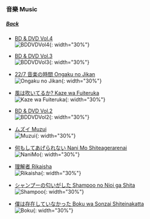 ### 音樂 Music
##### [Back](../../readme.md)

- [BD & DVD Vol.4](BDDVD%20Vol4.html)  
![BDDVDVol4](../../Img/Music/BDDVDVol4_JunCover.jpg){: width="30%"}  

- [BD & DVD Vol.3](BDDVD%20Vol3.html)  
![BDDVDVol3](../../Img/Music/BDDVDVol3_MiyakoCover.png){: width="30%"}  

- [22/7 音楽の時間 Ongaku no Jikan](227%20Ongaku%20no%20Jikan.html)  
![Ongaku no Jikan](../../Img/Music/Ongaku%20no%20Jikan.JPG){: width="30%"}

- [風は吹いてるか? Kaze wa Fuiteruka](Kaze%20wa%20Fuiteruka.html)  
![Kaze wa Fuiteruka](../../Img/Music/KazewaFuiteruka.jpg){: width="30%"}  

- [BD & DVD Vol.2](BDDVD%20Vol2.html)  
![BDDVDVol2](../../Img/Music/BDDVDVol2_SakuraCover.jpg){: width="30%"}  

- [ムズイ Muzui](05_Muzui.html)  
![Muzui](../../Img/Music/MuzuiTypeA.jpg){: width="30%"}

- [何もしてあげられない Nani Mo Shiteagerarenai](04_NaniMoShiteagerarenai.html)  
![NaniMo](../../Img/Music/NaniMoTypeA.jpg){: width="30%"}

- [理解者 Rikaisha](03_Rikaisha.html)  
![Rikaisha](../../Img/Music/RikaishaTypeA.jpg){: width="30%"}

- [シャンプーの匂いがした Shampoo no Nioi ga Shita](02_ShampoonoNioigaShita.html)  
![Shampoo](../../Img/Music/ShampooTypeA.jpg){: width="30%"}

- [僕は存在していなかった Boku wa Sonzai Shiteinakatta](01_BokuwaSonzaiShiteinakatta.html)  
![Boku](../../Img/Music/BokuTypeA.jpg){: width="30%"}
